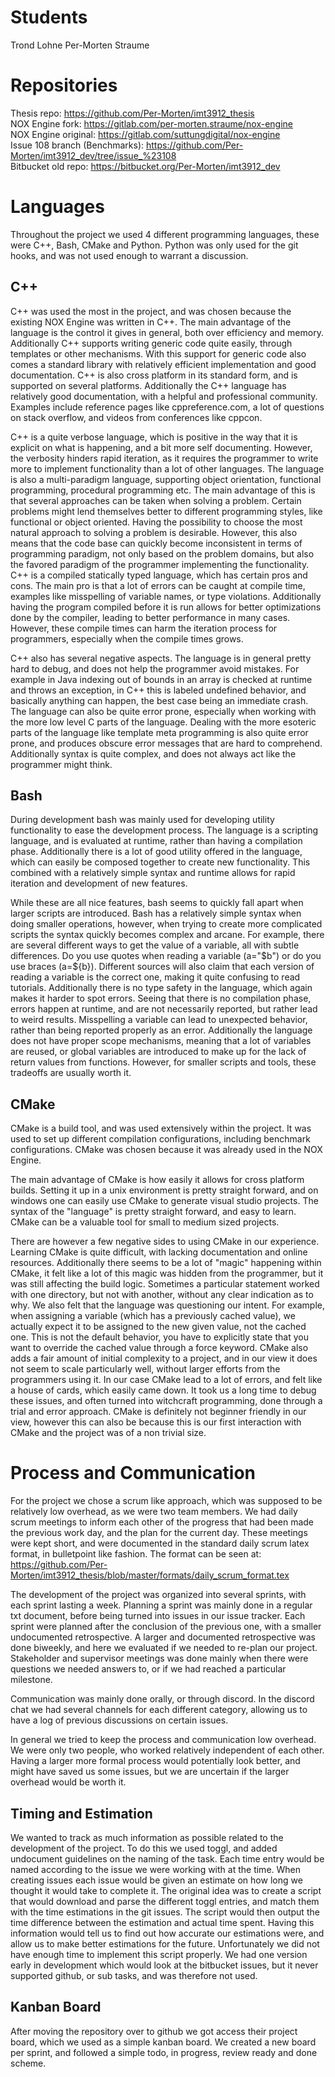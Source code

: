 # Students
Trond Lohne
Per-Morten Straume

# Repositories
Thesis repo: https://github.com/Per-Morten/imt3912_thesis  
NOX Engine fork: https://gitlab.com/per-morten.straume/nox-engine  
NOX Engine original: https://gitlab.com/suttungdigital/nox-engine  
Issue 108 branch (Benchmarks): https://github.com/Per-Morten/imt3912_dev/tree/issue_%23108  
Bitbucket old repo: https://bitbucket.org/Per-Morten/imt3912_dev  

# Languages
Throughout the project we used 4 different programming languages, these were
C++, Bash, CMake and Python. Python was only used for the git hooks,
and was not used enough to warrant a discussion.

## C++
C++ was used the most in the project, and was chosen because the existing NOX Engine was written in C++.
The main advantage of the language is the control it gives in general, both over efficiency and
memory. Additionally C++ supports writing generic code quite easily, through templates or other
mechanisms. With this support for generic code also comes a standard library with relatively efficient
implementation and good documentation.
C++ is also cross platform in its standard form, and is supported on several platforms.
Additionally the C++ language has relatively good documentation, with a helpful and professional community.
Examples include reference pages like cppreference.com, a lot of questions on stack overflow, and 
videos from conferences like cppcon.

C++ is a quite verbose language, which is positive in the way that it is explicit on what is happening,
and a bit more self documenting. However, the verbosity hinders rapid iteration, as it requires the programmer
to write more to implement functionality than a lot of other languages.
The language is also a multi-paradigm language, supporting object orientation, functional programming,
procedural programming etc.
The main advantage of this is that several approaches can be taken when solving a problem.
Certain problems might lend themselves better to different programming styles, like functional
or object oriented. Having the possibility to choose the most natural approach to solving a problem
is desirable. 
However, this also means that the code base can quickly become inconsistent in terms of programming
paradigm, not only based on the problem domains, 
but also the favored paradigm of the programmer implementing the functionality.
C++ is a compiled statically typed language, which has certain pros and cons.
The main pro is that a lot of errors can be caught at compile time, examples like misspelling
of variable names, or type violations. Additionally having the program compiled before it is run
allows for better optimizations done by the compiler, leading to better performance in many cases.
However, these compile times can harm the iteration process for programmers, especially
when the compile times grows.

C++ also has several negative aspects. The language is in general pretty hard to debug,
and does not help the programmer avoid mistakes. For example in Java indexing out of bounds
in an array is checked at runtime and throws an exception, in C++ this is labeled undefined
behavior, and basically anything can happen, the best case being an immediate crash. 
The language can also be quite error prone, especially when working with the more low level
C parts of the language.
Dealing with the more esoteric parts of the language like template meta programming
is also quite error prone, and produces obscure error messages that are hard to comprehend.
Additionally syntax is quite complex, and does not always act like the programmer
might think.

## Bash
During development bash was mainly used for developing utility functionality to ease
the development process.
The language is a scripting language, and is evaluated at runtime, rather than having
a compilation phase. Additionally there is a lot of good utility offered
in the language, which can easily be composed together to create new functionality.
This combined with a relatively simple syntax and runtime allows for rapid iteration and development of new features.

While these are all nice features, bash seems to quickly fall apart when larger scripts are introduced.
Bash has a relatively simple syntax when doing smaller operations, however, when trying to create more complicated
scripts the syntax quickly becomes complex and arcane.
For example, there are several different ways to get the value of a variable, all with subtle differences.
Do you use quotes when reading a variable (a="$b") or do you use braces (a=${b}). 
Different sources will also claim that each version of reading a variable is the correct one,
making it quite confusing to read tutorials.
Additionally there is no type safety in the language, which again makes it harder to spot errors.
Seeing that there is no compilation phase, errors happen at runtime, and are not necessarily reported,
but rather lead to weird results. Misspelling a variable can lead to unexpected behavior,
rather than being reported properly as an error.
Additionally the language does not have proper scope mechanisms, meaning that a lot of variables are reused,
or global variables are introduced to make up for the lack of return values from functions.
However, for smaller scripts and tools, these tradeoffs are usually worth it.

## CMake
CMake is a build tool, and was used extensively within the project. 
It was used to set up different compilation configurations, including benchmark configurations.
CMake was chosen because it was already used in the NOX Engine.

The main advantage of CMake is how easily it allows for cross platform builds.
Setting it up in a unix environment is pretty straight forward, and on windows
one can easily use CMake to generate visual studio projects.
The syntax of the "language" is pretty straight forward, and easy to learn.
CMake can be a valuable tool for small to medium sized projects.

There are however a few negative sides to using CMake in our experience.
Learning CMake is quite difficult, with lacking documentation and online resources.
Additionally there seems to be a lot of "magic" happening within CMake,
it felt like a lot of this magic was hidden from the programmer,
but it was still affecting the build logic.
Sometimes a particular statement worked with one directory, but not with another,
without any clear indication as to why.
We also felt that the language was questioning our intent. 
For example, when assigning a variable (which has a previously cached value), 
we actually expect it to be assigned to the new given value, not the cached one.
This is not the default behavior, you have to explicitly state that you want to override the cached value
through a force keyword.
CMake also adds a fair amount of initial complexity to a project, and in our view it does not
seem to scale particularly well, without larger efforts from the programmers using it.
In our case CMake lead to a lot of errors, and felt like a house of cards, which easily came down.
It took us a long time to debug these issues, and often turned into witchcraft programming,
done through a trial and error approach.
CMake is definitely not beginner friendly in our view, however this can also be because this is our
first interaction with CMake and the project was of a non trivial size.

# Process and Communication
For the project we chose a scrum like approach, which was supposed to be relatively low overhead,
as we were two team members.
We had daily scrum meetings to inform each other of the progress that had been made the previous work day,
and the plan for the current day.
These meetings were kept short, and were documented in the standard daily scrum latex format,
in bulletpoint like fashion.
The format can be seen at: https://github.com/Per-Morten/imt3912_thesis/blob/master/formats/daily_scrum_format.tex

The development of the project was organized into several sprints, with each sprint lasting a week.
Planning a sprint was mainly done in a regular txt document, before being turned into issues in our issue tracker.
Each sprint were planned after the conclusion of the previous one, with a smaller undocumented retrospective.
A larger and documented retrospective was done biweekly, and here we evaluated if we needed to re-plan our project.
Stakeholder and supervisor meetings was done mainly when there were questions we needed answers to,
or if we had reached a particular milestone.

Communication was mainly done orally, or through discord. In the discord chat we had several channels for each different
category, allowing us to have a log of previous discussions on certain issues.

In general we tried to keep the process and communication low overhead. We were only two people, who worked relatively
independent of each other. Having a larger more formal process would potentially look better, and might have saved us
some issues, but we are uncertain if the larger overhead would be worth it.

## Timing and Estimation
We wanted to track as much information as possible related to the development of the project.
To do this we used toggl, and added undocument guidelines on the naming of the task.
Each time entry would be named according to the issue we were working with at the time.
When creating issues each issue would be given an estimate on how long we thought it would take to complete it.
The original idea was to create a script that would download and parse the different toggl entries,
and match them with the time estimations in the git issues.
The script would then output the time difference between the estimation and actual time spent.
Having this information would tell us to find out how accurate our estimations were,
and allow us to make better estimations for the future.
Unfortunately we did not have enough time to implement this script properly.
We had one version early in development which would look at the bitbucket issues, but it never supported
github, or sub tasks, and was therefore not used.

## Kanban Board
After moving the repository over to github we got access their project board, which we used
as a simple kanban board.
We created a new board per sprint, and followed a simple todo, in progress, review ready and done scheme.



